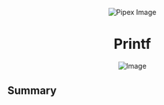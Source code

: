 <p align="center">
    <img src="https://www.42porto.com/wp-content/uploads/2024/08/42-Porto-Horizontal.png" alt="Pipex Image" />
</p>
<h1 align="center">Printf</h1>
<p align="center">
    <img src="https://github.com/user-attachments/assets/31d40d19-8a82-4f82-aa23-3303cb741f5f" alt="Image" />
</p>

## Summary
<p>
</p>